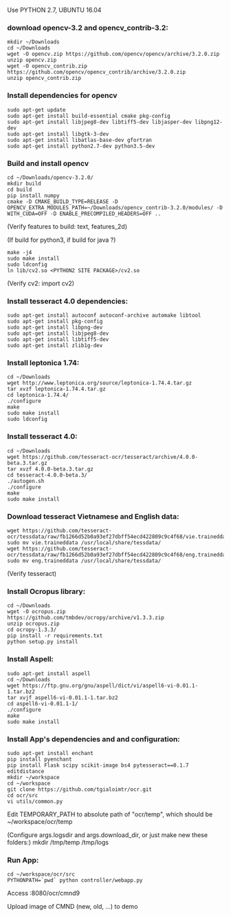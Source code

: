 Use PYTHON 2.7, UBUNTU 16.04

### download opencv-3.2 and opencv_contrib-3.2:

    mkdir ~/Downloads
    cd ~/Downloads
    wget -O opencv.zip https://github.com/opencv/opencv/archive/3.2.0.zip
    unzip opencv.zip
    wget -O opencv_contrib.zip https://github.com/opencv/opencv_contrib/archive/3.2.0.zip
    unzip opencv_contrib.zip
### Install dependencies for opencv

    sudo apt-get update
    sudo apt-get install build-essential cmake pkg-config
    sudo apt-get install libjpeg8-dev libtiff5-dev libjasper-dev libpng12-dev
    sudo apt-get install libgtk-3-dev
    sudo apt-get install libatlas-base-dev gfortran
    sudo apt-get install python2.7-dev python3.5-dev

### Build and install opencv

    cd ~/Downloads/opencv-3.2.0/
    mkdir build
    cd build
    pip install numpy
    cmake -D CMAKE_BUILD_TYPE=RELEASE -D OPENCV_EXTRA_MODULES_PATH=~/Downloads/opencv_contrib-3.2.0/modules/ -D WITH_CUDA=OFF -D ENABLE_PRECOMPILED_HEADERS=OFF ..
(Verify features to build: text, features_2d)

(If build for python3, if build for java ?)

    make -j4
    sudo make install
    sudo ldconfig
    ln lib/cv2.so <PYTHON2 SITE PACKAGE>/cv2.so
(Verify cv2: import cv2)

### Install tesseract 4.0 dependencies:

    sudo apt-get install autoconf autoconf-archive automake libtool
    sudo apt-get install pkg-config
    sudo apt-get install libpng-dev
    sudo apt-get install libjpeg8-dev
    sudo apt-get install libtiff5-dev
    sudo apt-get install zlib1g-dev

### Install leptonica 1.74:

    cd ~/Downloads
    wget http://www.leptonica.org/source/leptonica-1.74.4.tar.gz
    tar xvzf leptonica-1.74.4.tar.gz
    cd leptonica-1.74.4/
    ./configure
    make
    sudo make install
    sudo ldconfig

### Install tesseract 4.0:

    cd ~/Downloads
    wget https://github.com/tesseract-ocr/tesseract/archive/4.0.0-beta.3.tar.gz
    tar xvzf 4.0.0-beta.3.tar.gz
    cd tesseract-4.0.0-beta.3/
    ./autogen.sh
    ./configure
    make
    sudo make install

### Download tesseract Vietnamese and English data:

    wget https://github.com/tesseract-ocr/tessdata/raw/fb1266d52b0a93ef27dbff54ecd422809c9c4f68/vie.traineddata
    sudo mv vie.traineddata /usr/local/share/tessdata/
    wget https://github.com/tesseract-ocr/tessdata/raw/fb1266d52b0a93ef27dbff54ecd422809c9c4f68/eng.traineddata
    sudo mv eng.traineddata /usr/local/share/tessdata/
 (Verify tesseract)

### Install Ocropus library:

    cd ~/Downloads
    wget -O ocropus.zip https://github.com/tmbdev/ocropy/archive/v1.3.3.zip
    unzip ocropus.zip
    cd ocropy-1.3.3/
    pip install -r requirements.txt
    python setup.py install

### Install Aspell:

    sudo apt-get install aspell
    cd ~/Downloads
    wget https://ftp.gnu.org/gnu/aspell/dict/vi/aspell6-vi-0.01.1-1.tar.bz2
    tar xvjf aspell6-vi-0.01.1-1.tar.bz2
    cd aspell6-vi-0.01.1-1/
    ./configure
    make
    sudo make install

### Install App's dependencies and and configuration:

    sudo apt-get install enchant
    pip install pyenchant
    pip install Flask scipy scikit-image bs4 pytesseract==0.1.7 editdistance
    mkdir ~/workspace
    cd ~/workspace
    git clone https://github.com/tgialoimtr/ocr.git
    cd ocr/src
    vi utils/common.py
Edit TEMPORARY_PATH to absolute path of "ocr/temp", which should be ~/workspace/ocr/temp

(Configure args.logsdir and args.download_dir, or just make new these folders:)
    mkdir /tmp/temp /tmp/logs

### Run App:

    cd ~/workspace/ocr/src
    PYTHONPATH=`pwd` python controller/webapp.py

Access <server-address>:8080/ocr/cmnd9

Upload image of CMND (new, old, ...) to demo

